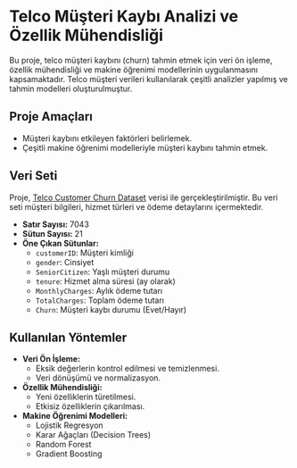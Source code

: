 # Telco Müşteri Kaybı Analizi ve Özellik Mühendisliği

Bu proje, telco müşteri kaybını (churn) tahmin etmek için veri ön işleme, özellik mühendisliği ve makine öğrenimi modellerinin uygulanmasını kapsamaktadır. Telco müşteri verileri kullanılarak çeşitli analizler yapılmış ve tahmin modelleri oluşturulmuştur.

## Proje Amaçları
- Müşteri kaybını etkileyen faktörleri belirlemek.
- Çeşitli makine öğrenimi modelleriyle müşteri kaybını tahmin etmek.

## Veri Seti
Proje, [Telco Customer Churn Dataset](https://www.kaggle.com/datasets/blastchar/telco-customer-churn) verisi ile gerçekleştirilmiştir. Bu veri seti müşteri bilgileri, hizmet türleri ve ödeme detaylarını içermektedir.

- **Satır Sayısı:** 7043
- **Sütun Sayısı:** 21
- **Öne Çıkan Sütunlar:**
  - `customerID`: Müşteri kimliği
  - `gender`: Cinsiyet
  - `SeniorCitizen`: Yaşlı müşteri durumu
  - `tenure`: Hizmet alma süresi (ay olarak)
  - `MonthlyCharges`: Aylık ödeme tutarı
  - `TotalCharges`: Toplam ödeme tutarı
  - `Churn`: Müşteri kaybı durumu (Evet/Hayır)

## Kullanılan Yöntemler
- **Veri Ön İşleme:**
  - Eksik değerlerin kontrol edilmesi ve temizlenmesi.
  - Veri dönüşümü ve normalizasyon.
- **Özellik Mühendisliği:**
  - Yeni özelliklerin türetilmesi.
  - Etkisiz özelliklerin çıkarılması.
- **Makine Öğrenimi Modelleri:**
  - Lojistik Regresyon
  - Karar Ağaçları (Decision Trees)
  - Random Forest
  - Gradient Boosting
